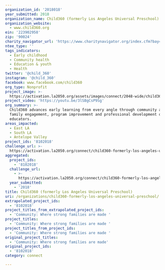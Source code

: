 ```yaml
---
organization_id: '2018018'
year_submitted: 2018
organization_name: Child360 (formerly Los Angeles Universal Preschool)
organization_website:
  - www.child360.org
ein: '223902958'
zip: '90024'
charity_navigator_url: 'https://www.charitynavigator.org/index.cfm?bay=search.profile&ein=223902958'
ntee_type: ''
tags_indicators:
  - Early childhood
  - Community health
  - Education & youth
  - Health
twitter: '@child_360'
instagram: '@child_360'
facebook: www.facebook.com/child360
org_type: Nonprofit
project_image: >-
  https://activation.la2050.org/assets/images/connect/2048-wide/child360-formerly-los-angeles-universal-preschool.jpg
project_video: 'https://youtu.be/3lSBgCsP9Sg'
org_summary: >-
  Child360 advances early learning from every angle through community advocacy,
  family engagement, program improvement and professional development of early
  educators.
areas_impacted:
  - East LA
  - South LA
  - Antelope Valley
project_ids: '8102018'
challenge_url: >-
  https://activation.la2050.org/connect/child360-formerly-los-angeles-universal-preschool/
aggregated:
  project_ids:
    - '8102018'
  challenge_url:
    - >-
      https://activation.la2050.org/connect/child360-formerly-los-angeles-universal-preschool/
  year_submitted:
    - '2018'
title: Child360 (formerly Los Angeles Universal Preschool)
uri: /organizations/child360-formerly-los-angeles-universal-preschool/
extrapolated_project_ids:
  - '8102018'
project_titles_from_extrapolated_project_ids:
  - 'Community: Where strong families are made '
project_titles:
  - 'Community: Where strong families are made '
project_titles_from_project_ids:
  - 'Community: Where strong families are made '
original_project_titles:
  - 'Community: Where strong families are made'
original_project_ids:
  - '8102018'
category: connect

---
```

